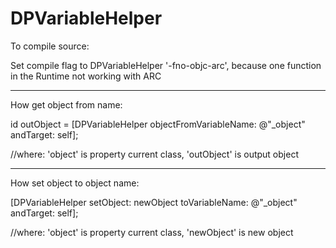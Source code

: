 DPVariableHelper
================

To compile source:

Set compile flag to DPVariableHelper '-fno-objc-arc', because one function in the Runtime not working with ARC

----------------

How get object from name:

id outObject = [DPVariableHelper objectFromVariableName: @"_object" andTarget: self];

//where: 
'object' is property current class,
'outObject' is output object

----------------

How set object to object name:

[DPVariableHelper setObject: newObject toVariableName: @"_object" andTarget: self];

//where:
'object' is property current class,
'newObject' is new object
